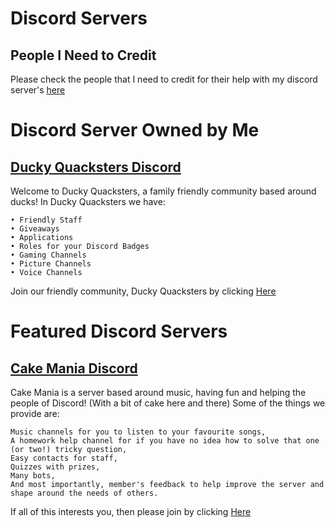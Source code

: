 # Discord Servers

## People I Need to Credit
Please check the people that I need to credit for their help with my discord server's [here](https://duckmasteral.github.io/thanks)

# Discord Server Owned by Me

## [Ducky Quacksters Discord](https://discord.gg/d7AWcRj)
Welcome to Ducky Quacksters, a family friendly community based around ducks!
In Ducky Quacksters we have:
```
• Friendly Staff
• Giveaways
• Applications
• Roles for your Discord Badges
• Gaming Channels
• Picture Channels
• Voice Channels
```
Join our friendly community, Ducky Quacksters by clicking [Here](https://discord.gg/d7AWcRj)

# Featured Discord Servers

## [Cake Mania Discord](https://discord.gg/HEz9gsq)
 
Cake Mania is a server based around music, having fun and helping the people of Discord! (With a bit of cake here and there) Some of the things we provide are:
```
Music channels for you to listen to your favourite songs,
A homework help channel for if you have no idea how to solve that one (or two!) tricky question,
Easy contacts for staff,
Quizzes with prizes,
Many bots,
And most importantly, member's feedback to help improve the server and shape around the needs of others.
```
If all of this interests you, then please join by clicking [Here](https://discord.gg/HEz9gsq)
